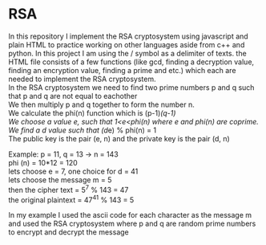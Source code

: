 # RSA

In this repository I implement the RSA cryptosystem using javascript and plain HTML to practice working on other languages aside from c++ and python. 
In this project I am using the / symbol as a delimiter of texts. the HTML file consists of a few functions (like gcd, finding a decryption value, finding an encryption value, finding a prime and etc.) which each are needed to implement the RSA cryptosystem. <br>
In the RSA cryptosystem we need to find two prime numbers p and q such that p and q are not equal to eachother <br>
We then multiply p and q together to form the number n. <br>
We calculate the phi(n) function which is (p-1)*(q-1) <br>
We choose a value e, such that 1<e<phi(n) where e and phi(n) are coprime.<br>
We find a d value such that (d*e) % phi(n) = 1 <br>
The public key is the pair (e, n) and the private key is the pair (d, n)

Example: p = 11, q = 13 -> n = 143 <br>
phi (n) = 10*12 = 120 <br>
lets choose e = 7, one choice for d = 41 <br>
lets choose the message m = 5 <br>
then the cipher text = 5<sup>7</sup> % 143 = 47 <br>
the original plaintext = 47<sup>41</sup> % 143 = 5 <br>

In my example I used the ascii code for each character as the message m and used the RSA cryptosystem where p and q are random prime numbers to encrypt and decrypt the message  
